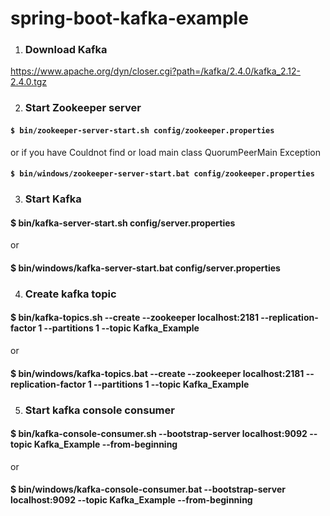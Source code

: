 # spring-boot-kafka-example

1. ### Download Kafka 

https://www.apache.org/dyn/closer.cgi?path=/kafka/2.4.0/kafka_2.12-2.4.0.tgz

2. ### Start Zookeeper server

#### `$ bin/zookeeper-server-start.sh config/zookeeper.properties` 
or if you have Couldnot find or load main class QuorumPeerMain Exception
#### `$ bin/windows/zookeeper-server-start.bat config/zookeeper.properties`

3. ### Start Kafka 

#### $ bin/kafka-server-start.sh config/server.properties 
or 
#### $ bin/windows/kafka-server-start.bat config/server.properties

4. ### Create kafka topic  

#### $ bin/kafka-topics.sh --create --zookeeper localhost:2181 --replication-factor 1 --partitions 1 --topic Kafka_Example
or
#### $ bin/windows/kafka-topics.bat --create --zookeeper localhost:2181 --replication-factor 1 --partitions 1 --topic Kafka_Example

5. ### Start kafka console consumer  

#### $ bin/kafka-console-consumer.sh --bootstrap-server localhost:9092 --topic Kafka_Example --from-beginning
or
#### $ bin/windows/kafka-console-consumer.bat --bootstrap-server localhost:9092 --topic Kafka_Example --from-beginning

